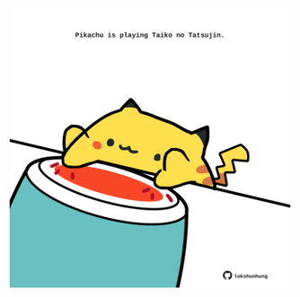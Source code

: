 <!-- built at 22/10/2025, 23:00:40 UTC -->
<p align="center">
  <img width="500" height="500" src="./ReadmeImage.svg">
</p>
